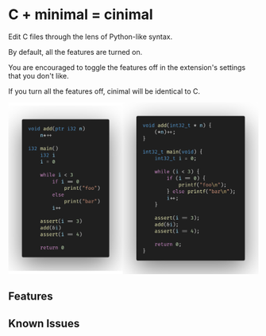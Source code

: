 # C + minimal = cinimal

Edit C files through the lens of Python-like syntax.

By default, all the features are turned on.

You are encouraged to toggle the features off in the extension's settings that you don't like.

If you turn all the features off, cinimal will be identical to C.

![Screenshot of original C code on the right, and the transpiled to cinimal code on the left.](screenshots/basic.png)

## Features

## Known Issues
